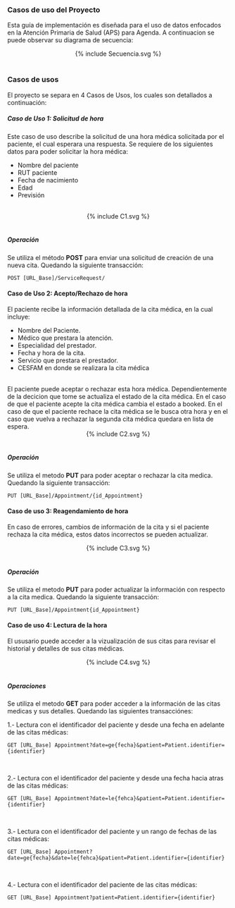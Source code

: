 ### Casos de uso del Proyecto
Esta guía de implementación es diseñada para el uso de datos enfocados en la Atención Primaria de Salud (APS) para Agenda. A continuacion se puede observar su diagrama de secuencia: 

<div align="center" >
  {% include Secuencia.svg %}
</div>
<br clear="all"/>

### Casos de usos
El proyecto se separa en 4 Casos de Usos, los cuales son detallados a continuación:

##### Caso de Uso 1: Solicitud de hora
Este caso de uso describe la solicitud de una hora médica solicitada por el paciente, el cual esperara una respuesta.  Se requiere de los siguientes datos para poder solicitar la hora médica:
<br>
* Nombre del paciente
* RUT paciente
* Fecha de nacimiento
* Edad
* Previsión
<br>

<div align="center" >
  {% include C1.svg %}
</div>
<br clear="all"/>

##### Operación
Se utiliza el método **POST** para enviar una solicitud de creación de una nueva cita. Quedando la siguiente transacción:
<br>

```
POST [URL_Base]/ServiceRequest/
```

#### Caso de Uso 2: Acepto/Rechazo de hora 
El paciente recibe la información detallada de la cita médica, en la cual incluye:
* Nombre del Paciente.
* Médico que prestara la atención.
* Especialidad del prestador.
* Fecha y hora de la cita.
* Servicio que prestara el prestador.
* CESFAM en donde se realizara la cita médica
<br>
El paciente puede aceptar o rechazar esta hora médica. Dependientemente de la decicion que tome se actualiza el estado de la cita médica.
En el caso de que el paciente acepte la cita médica cambia el estado a booked.
En el caso de que el paciente rechace la cita médica se le busca otra hora y en el caso que vuelva a rechazar la segunda cita médica quedara en lista de espera.

<div align="center" >
  {% include C2.svg %}
</div>
<br clear="all"/>

##### Operación
Se utiliza el metodo **PUT** para poder aceptar o rechazar la cita medica. Quedando la siguiente transacción:
<br>

```
PUT [URL_Base]/Appointment/{id_Appointment}
```

#### Caso de uso 3: Reagendamiento de hora
En caso de errores, cambios de información de la cita y si el paciente rechaza la cita médica, estos datos incorrectos se pueden actualizar.

<div align="center" >
  {% include C3.svg %}
</div>
<br clear="all"/>

##### Operación
Se utiliza el metodo **PUT** para poder actualizar la información con respecto a la cita medica. Quedando la siguiente transacción:
<br>

```
PUT [URL_Base]/Appointment{id_Appointment}
```

#### Caso de uso 4: Lectura de la hora
El ususario puede acceder a la vizualización de sus citas para revisar el historial y detalles de sus citas médicas.
<br>

<div align="center" >
  {% include C4.svg %}
</div>
<br clear="all"/>

##### Operaciones
Se utiliza el metodo **GET** para poder acceder a la información  de las citas medicas y sus detalles. Quedando las siguientes transacciónes:
<br>

1.- Lectura con el identificador del paciente y desde una fecha en adelante de las citas médicas:
<br>

```
GET [URL_Base] Appointment?date=ge{fecha}&patient=Patient.identifier={identifier}
```
<br>

2.- Lectura con el identificador del paciente y desde una fecha hacia atras de las citas médicas:
<br>

```
GET [URL_Base] Appointment?date=le{fehca}&patient=Patient.identifier={identifier}
```
<br>

3.- Lectura con el identificador del paciente y un rango de fechas de las citas médicas:
<br>

```
GET [URL_Base] Appointment?date=ge{fecha}&date=le{fehca}&patient=Patient.identifier={identifier}
```
<br>

4.- Lectura con el identificador del paciente de las citas médicas:
<br>

``` 
GET [URL_Base] Appointment?patient=Patient.identifier={identifier}
```
